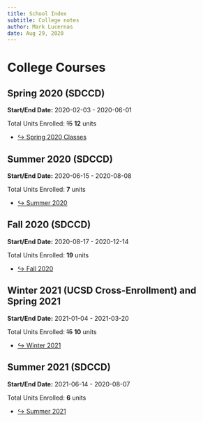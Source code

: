 ```yaml
---
title: School Index
subtitle: College notes
author: Mark Lucernas
date: Aug 29, 2020
---
```



# College Courses

## Spring 2020 (SDCCD)

**Start/End Date:** 2020-02-03 - 2020-06-01

Total Units Enrolled: ~~15~~ **12** units

- [↪ Spring 2020 Classes](spring-2020/index)


## Summer 2020 (SDCCD)

**Start/End Date:** 2020-06-15 - 2020-08-08

Total Units Enrolled: **7** units

- [↪ Summer 2020](summer-2020/index)


## Fall 2020 (SDCCD)

**Start/End Date:** 2020-08-17 - 2020-12-14

Total Units Enrolled: **19** units

- [↪ Fall 2020](fall-2020/index)


## Winter 2021 (UCSD Cross-Enrollment) and Spring 2021

**Start/End Date:** 2021-01-04 - 2021-03-20

Total Units Enrolled: ~~15~~ **10** units

- [↪ Winter 2021](winter-2021/index)


## Summer 2021 (SDCCD)

**Start/End Date:** 2021-06-14 - 2020-08-07

Total Units Enrolled: **6** units

- [↪ Summer 2021](summer-2021/index)

